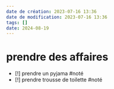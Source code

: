 ```yaml
---
date de création: 2023-07-16 13:36
date de modification: 2023-07-16 13:36
tags: []
date: 2024-08-19
---
```

# prendre des affaires
- [!] prendre un pyjama #noté 
- [!] prendre trousse de toilette #noté